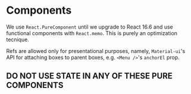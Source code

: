 # Components

We use `React.PureComponent` until we upgrade to React 16.6 and use functional components with `React.memo`. This is purely an optimization tecnique.

Refs are allowed only for presentational purposes, namely, `Material-ui`'s API for attaching boxes to parent boxes, e.g. `<Menu />`'s `anchorEl` prop.

## DO NOT USE STATE IN ANY OF THESE PURE COMPONENTS
